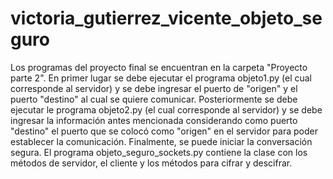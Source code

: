 # victoria_gutierrez_vicente_objeto_seguro
Los programas del proyecto final se encuentran en la carpeta "Proyecto parte 2".
En primer lugar se debe ejecutar el programa objeto1.py (el cual corresponde al servidor) y se debe ingresar el puerto de "origen" y el puerto "destino" al cual se quiere comunicar.
Posteriormente se debe ejecutar le programa objeto2.py (el cual corresponde al servidor) y se debe ingresar la información antes mencionada considerando como puerto "destino" el puerto que se colocó como "origen" en el servidor para poder establecer la comunicación.
Finalmente, se puede iniciar la conversación segura.
El programa objeto_seguro_sockets.py contiene la clase con los métodos de servidor, el cliente y los métodos para cifrar y descifrar. 


